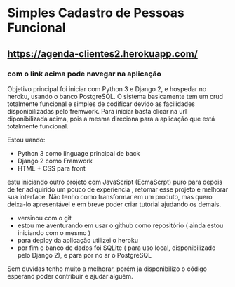# Simples Cadastro de Pessoas Funcional 
## https://agenda-clientes2.herokuapp.com/
### com o link acima pode navegar na aplicação

Objetivo principal foi iniciar com Python 3 e Django 2, e hospedar no heroku, usando o banco PostgreSQL. O sistema basicamente tem um crud totalmente funcional e simples de codificar devido as facilidades disponibilizadas pelo fremwork.
Para iniciar basta clicar na url diponibilizada acima, pois a mesma direciona para a aplicação que está totalmente funcional.

Estou uando:
 - Python 3 como linguage principal de back
 - Django 2 como Framwork
 - HTML + CSS para front
 
 estu iniciando outro projeto com JavaScript (EcmaScrpt) puro para depois de ter adiquirido um pouco de experiencia , retomar esse projeto e melhorar sua interface. Não tenho como transformar em um produto, mas quero deixa-lo apresentável e em breve poder criar tutorial ajudando os demais. 
 
 - versinou com o git
 - estou me aventurando em usar o github como repositório ( ainda estou iniciando com o mesmo )
 - para deploy da aplicação utilizei o heroku
 - por fim o banco de dados foi SQLite ( para uso local, disponibilizado pelo Django 2), e para por no ar o PostgreSQL
 
Sem duvidas tenho muito a melhorar, porém ja disponibilizo o código esperand poder contribuir e ajudar alguém. 
